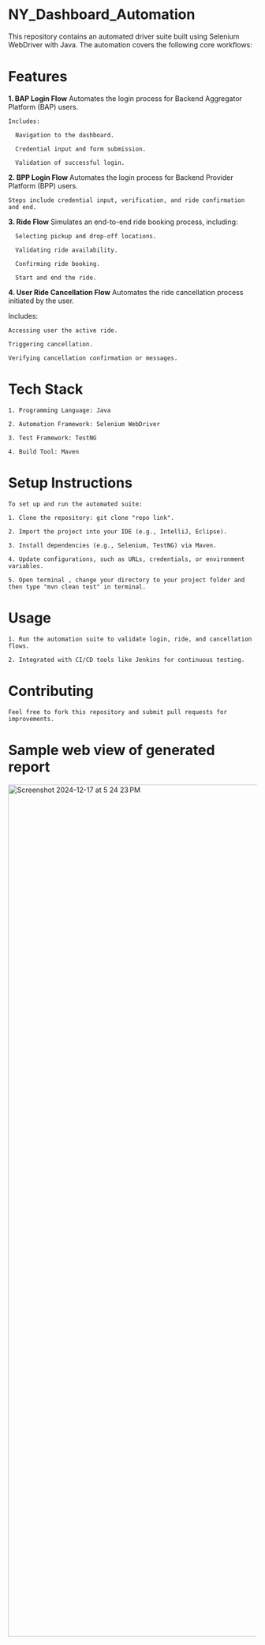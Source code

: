 # NY_Dashboard_Automation

This repository contains an automated driver suite built using Selenium WebDriver with Java. The automation covers the following core workflows:

# Features


**1. BAP Login Flow**
  Automates the login process for Backend Aggregator Platform (BAP) users.

    Includes:

      Navigation to the dashboard.
  
      Credential input and form submission.
  
      Validation of successful login.


**2. BPP Login Flow**
    Automates the login process for Backend Provider Platform (BPP) users.

    Steps include credential input, verification, and ride confirmation and end.

**3. Ride Flow**
    Simulates an end-to-end ride booking process, including:

      Selecting pickup and drop-off locations.
  
      Validating ride availability.
  
      Confirming ride booking.

      Start and end the ride.

**4. User Ride Cancellation Flow**
   Automates the ride cancellation process initiated by the user.

   Includes:

    Accessing user the active ride.
  
    Triggering cancellation.
  
    Verifying cancellation confirmation or messages.


# Tech Stack

    1. Programming Language: Java

    2. Automation Framework: Selenium WebDriver

    3. Test Framework: TestNG 

    4. Build Tool: Maven


# Setup Instructions

    To set up and run the automated suite:

    1. Clone the repository: git clone "repo link".
   
    2. Import the project into your IDE (e.g., IntelliJ, Eclipse).
   
    3. Install dependencies (e.g., Selenium, TestNG) via Maven.
   
    4. Update configurations, such as URLs, credentials, or environment variables.

    5. Open terminal , change your directory to your project folder and then type "mvn clean test" in terminal. 
  


# Usage

    1. Run the automation suite to validate login, ride, and cancellation flows.

    2. Integrated with CI/CD tools like Jenkins for continuous testing.



# Contributing

    Feel free to fork this repository and submit pull requests for improvements.



# Sample web view of generated report


<img width="1728" alt="Screenshot 2024-12-17 at 5 24 23 PM" src="https://github.com/user-attachments/assets/bd36bf09-4a88-49af-9955-202ba8cac737" />

